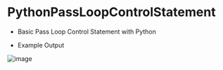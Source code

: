 # PythonPassLoopControlStatement

- Basic Pass Loop Control Statement with Python


- Example Output

![image](https://user-images.githubusercontent.com/97081479/174669820-fb2c2bc8-f07d-47c4-b68f-d8a722bfc887.png)

